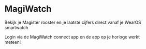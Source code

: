 # MagiWatch

Bekijk je Magister rooster en je laatste cijfers direct vanaf je WearOS smartwatch

Login via de MagiWatch connect app en de app op je horloge werkt meteen!
